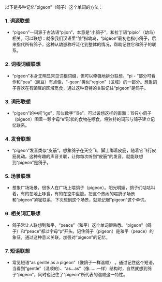 以下是多种记忆“pigeon”（鸽子）这个单词的方法：

### 1. 词源联想
 - “pigeon”一词源于古法语“pijon”，本意是“小鸽子”，和拉丁语“pipio”（幼鸟）相关。可以联想：就像我们汉语里“雏”指幼鸟，“pigeon”最初也指小鸽子，后来指代所有鸽子，这种从幼崽称呼泛化到整体的情况，帮助记住它和鸽子的联系。

### 2. 词根词缀联想
 - “pigeon”本身无明显常见词根词缀，但可以牵强地拆分联想。“pi - ”部分可看作和“pea”（豌豆）有点像，“-geon”类似“region”（区域）的一部分。想象鸽子喜欢在有豌豆的区域觅食，通过这种奇特的关联记住“pigeon”是鸽子。

### 3. 词形联想
 - “pigeon”的中间“ige”，形似数字“19e”。可以设想这样的画面：19只小鸽子（pigeon）围着一颗字母“e”形状的食物在啄食，将独特的词形与鸽子建立记忆联系。

### 4. 发音联想
 - “pigeon”发音类似“皮筋”。想象鸽子在天空飞，脚上绑着皮筋，随着它飞行皮筋晃动。这种有趣的声音关联，让你每次听到“皮筋”的发音，就能联想到“pigeon”是鸽子。

### 5. 场景联想
 - 想象广场场景，很多人在广场上喂鸽子（pigeon）。阳光明媚，鸽子们咕咕叫着，有的在地上啄食，有的在空中盘旋。把这个热闹的喂鸽子场景和“pigeon”紧密联系，下次想到这个场景，就能记起“pigeon”这个单词。

### 6. 相关词汇联想
 - 鸽子常让人联想到和平，“peace”（和平）这个单词很熟悉。“pigeon”（鸽子）和“peace”都以字母“p”开头。记住鸽子（pigeon）是和平（peace）的象征，通过这种意义关联，加强对“pigeon”的记忆。

### 7. 短语联想
 - 常见短语“as gentle as a pigeon”（像鸽子一样温顺） 。通过记住这个短语，当看到“gentle”（温顺的）、“as...as”（像……一样）结构时，自然就想到鸽子“pigeon”，同时也记住了“pigeon”所代表的温顺这一特性。 